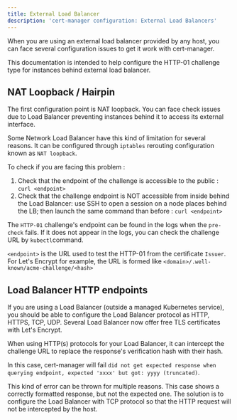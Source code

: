 ```yaml
---
title: External Load Balancer
description: 'cert-manager configuration: External Load Balancers'
---
```


When you are using an external load balancer provided by any host, you can face several configuration issues to get it work with cert-manager.

This documentation is intended to help configure the HTTP-01 challenge type for instances behind external load balancer.

## NAT Loopback / Hairpin

The first configuration point is NAT loopback. You can face check issues due to Load Balancer preventing instances behind it to access its external interface.

Some Network Load Balancer have this kind of limitation for several reasons. It can be configured through `iptables` rerouting configuration known as `NAT loopback`.

To check if you are facing this problem :

1. Check that the endpoint of the challenge is accessible to the public : `curl <endpoint>`
2. Check that the challenge endpoint is NOT accessible from inside behind the Load Balancer: use SSH to open a session on a node places behind the LB; then launch the same command than before : `curl <endpoint>`

The `HTTP-01` challenge's endpoint can be found in the logs when the `pre-check` fails. If it does not appear in the logs, you can check the challenge URL by `kubectl`command.

`<endpoint>` is the URL used to test the HTTP-01 from the certificate `Issuer`. For Let's Encrypt for example, the URL is formed like `<domain>/.well-known/acme-challenge/<hash>`


## Load Balancer HTTP endpoints

If you are using a Load Balancer (outside a managed Kubernetes service), you should be able to configure the Load Balancer protocol as HTTP, HTTPS, TCP, UDP. Several Load Balancer now offer free TLS certificates with Let's Encrypt.

When using HTTP(s) protocols for your Load Balancer, it can intercept the challenge URL to replace the response's verification hash with their hash.

In this case, cert-manager will fail `did not get expected response when querying endpoint, expected 'xxxx' but got: yyyy (truncated)`.

This kind of error can be thrown for multiple reasons. This case shows a correctly formatted response, but not the expected one. The solution is to configure the Load Balancer with TCP protocol so that the HTTP request will not be intercepted by the host.